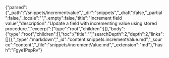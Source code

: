 {"parsed":{"_path":"/snippets/incrementvalue","_dir":"snippets","_draft":false,"_partial":false,"_locale":"","_empty":false,"title":"Increment field value","description":"Update a field with incrementing value using stored procedure.","excerpt":{"type":"root","children":[]},"body":{"type":"root","children":[],"toc":{"title":"","searchDepth":2,"depth":2,"links":[]}},"_type":"markdown","_id":"content:snippets:incrementValue.md","_source":"content","_file":"snippets/incrementValue.md","_extension":"md"},"hash":"Fgye1PspRv"}